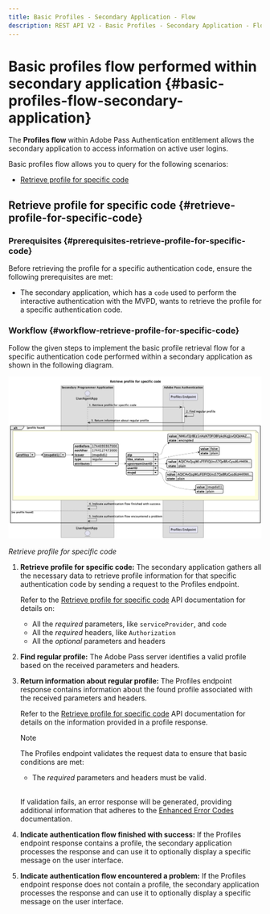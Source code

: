 ```yaml
---
title: Basic Profiles - Secondary Application - Flow
description: REST API V2 - Basic Profiles - Secondary Application - Flow
---
```


# Basic profiles flow performed within secondary application {#basic-profiles-flow-secondary-application}

The **Profiles flow** within Adobe Pass Authentication entitlement allows the secondary application to access information on active user logins.

Basic profiles flow allows you to query for the following scenarios:

* [Retrieve profile for specific code](#retrieve-profile-for-specific-code)

## Retrieve profile for specific code {#retrieve-profile-for-specific-code}

### Prerequisites {#prerequisites-retrieve-profile-for-specific-code}

Before retrieving the profile for a specific authentication code, ensure the following prerequisites are met:

* The secondary application, which has a `code` used to perform the interactive authentication with the MVPD, wants to retrieve the profile for a specific authentication code.

### Workflow {#workflow-retrieve-profile-for-specific-code}

Follow the given steps to implement the basic profile retrieval flow for a specific authentication code performed within a secondary application as shown in the following diagram.

![Retrieve profile for specific code](../../../assets/rest-api-v2/flows/basic-flows/rest-api-v2-retrieve-profile-within-secondary-application-for-specific-code.png)

*Retrieve profile for specific code*

1. **Retrieve profile for specific code:** The secondary application gathers all the necessary data to retrieve profile information for that specific authentication code by sending a request to the Profiles endpoint.

   Refer to the [Retrieve profile for specific code](../../apis/profiles-apis/rest-api-v2-profiles-apis-retrieve-profiles-for-specific-code.md) API documentation for details on:
   * All the _required_ parameters, like `serviceProvider`, and `code`
   * All the _required_ headers, like `Authorization`
   * All the _optional_ parameters and headers

1. **Find regular profile:** The Adobe Pass server identifies a valid profile based on the received parameters and headers.

1. **Return information about regular profile:** The Profiles endpoint response contains information about the found profile associated with the received parameters and headers.

   Refer to the [Retrieve profile for specific code](../../apis/profiles-apis/rest-api-v2-profiles-apis-retrieve-profiles-for-specific-code.md) API documentation for details on the information provided in a profile response.

   >[!NOTE]
   >
   > The Profiles endpoint validates the request data to ensure that basic conditions are met:
   >
   > * The _required_ parameters and headers must be valid.
   >
   > <br/>
   > 
   > If validation fails, an error response will be generated, providing additional information that adheres to the [Enhanced Error Codes](../../../enhanced-error-codes.md) documentation.

1. **Indicate authentication flow finished with success:** If the Profiles endpoint response contains a profile, the secondary application processes the response and can use it to optionally display a specific message on the user interface.

1. **Indicate authentication flow encountered a problem:** If the Profiles endpoint response does not contain a profile, the secondary application processes the response and can use it to optionally display a specific message on the user interface.
